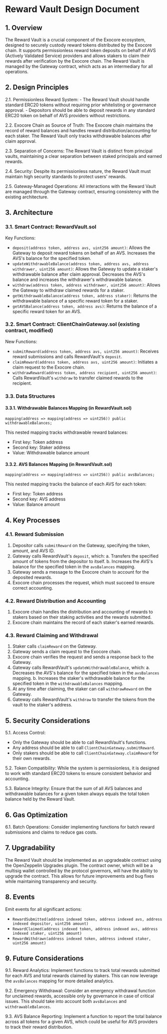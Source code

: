 # Reward Vault Design Document

## 1. Overview

The Reward Vault is a crucial component of the Exocore ecosystem, designed to securely custody reward tokens distributed by the Exocore chain. It supports permissionless reward token deposits on behalf of AVS (Actively Validated Service) providers and allows stakers to claim their rewards after verification by the Exocore chain. The Reward Vault is managed by the Gateway contract, which acts as an intermediary for all operations.

## 2. Design Principles

2.1. Permissionless Reward System:
    - The Reward Vault should handle standard ERC20 tokens without requiring prior whitelisting or governance approval.
    - Depositors should be able to deposit rewards in any standard ERC20 token on behalf of AVS providers without restrictions.

2.2. Exocore Chain as Source of Truth: The Exocore chain maintains the record of reward balances and handles reward distribution/accounting for each staker. The Reward Vault only tracks withdrawable balances after claim approval.

2.3. Separation of Concerns: The Reward Vault is distinct from principal vaults, maintaining a clear separation between staked principals and earned rewards.

2.4. Security: Despite its permissionless nature, the Reward Vault must maintain high security standards to protect users' rewards.

2.5. Gateway-Managed Operations: All interactions with the Reward Vault are managed through the Gateway contract, ensuring consistency with the existing architecture.

## 3. Architecture

### 3.1. Smart Contract: RewardVault.sol

Key Functions:
- `deposit(address token, address avs, uint256 amount)`: Allows the Gateway to deposit reward tokens on behalf of an AVS. Increases the AVS's balance for the specified token.
- `updateWithdrawableBalance(address token, address avs, address withdrawer, uint256 amount)`: Allows the Gateway to update a staker's withdrawable balance after claim approval. Decreases the AVS's balance and increases the withdrawer's withdrawable balance.
- `withdraw(address token, address withdrawer, uint256 amount)`: Allows the Gateway to withdraw claimed rewards for a staker.
- `getWithdrawableBalance(address token, address staker)`: Returns the withdrawable balance of a specific reward token for a staker.
- `getAVSBalance(address token, address avs)`: Returns the balance of a specific reward token for an AVS.

### 3.2. Smart Contract: ClientChainGateway.sol (existing contract, modified)

New Functions:
- `submitReward(address token, address avs, uint256 amount)`: Receives reward submissions and calls RewardVault's `deposit`.
- `claimReward(address token, address avs, uint256 amount)`: Initiates a claim request to the Exocore chain.
- `withdrawReward(address token, address recipient, uint256 amount)`: Calls RewardVault's `withdraw` to transfer claimed rewards to the recipient.

### 3.3. Data Structures

#### 3.3.1. Withdrawable Balances Mapping (in RewardVault.sol)

```solidity
mapping(address => mapping(address => uint256)) public withdrawableBalances;
```

This nested mapping tracks withdrawable reward balances:
- First key: Token address
- Second key: Staker address
- Value: Withdrawable balance amount

#### 3.3.2. AVS Balances Mapping (in RewardVault.sol)

```solidity
mapping(address => mapping(address => uint256)) public avsBalances;
```

This nested mapping tracks the balance of each AVS for each token:
- First key: Token address
- Second key: AVS address
- Value: Balance amount

## 4. Key Processes

### 4.1. Reward Submission

1. Depositor calls `submitReward` on the Gateway, specifying the token, amount, and AVS ID.
2. Gateway calls RewardVault's `deposit`, which:
   a. Transfers the specified amount of tokens from the depositor to itself.
   b. Increases the AVS's balance for the specified token in the `avsBalances` mapping.
3. Gateway sends a message to the Exocore chain to account for the deposited rewards.
4. Exocore chain processes the request, which must succeed to ensure correct accounting.

### 4.2. Reward Distribution and Accounting

1. Exocore chain handles the distribution and accounting of rewards to stakers based on their staking activities and the rewards submitted.
2. Exocore chain maintains the record of each staker's earned rewards.

### 4.3. Reward Claiming and Withdrawal

1. Staker calls `claimReward` on the Gateway.
2. Gateway sends a claim request to the Exocore chain.
3. Exocore chain verifies the request and sends a response back to the Gateway.
4. Gateway calls RewardVault's `updateWithdrawableBalance`, which:
   a. Decreases the AVS's balance for the specified token in the `avsBalances` mapping.
   b. Increases the staker's withdrawable balance for the specified token in the `withdrawableBalances` mapping.
5. At any time after claiming, the staker can call `withdrawReward` on the Gateway.
6. Gateway calls RewardVault's `withdraw` to transfer the tokens from the vault to the staker's address.

## 5. Security Considerations

5.1. Access Control: 
- Only the Gateway should be able to call RewardVault's functions.
- Any address should be able to call `ClientChainGateway.submitReward`.
- Only stakers should be able to call `ClientChainGateway.claimReward` for their own rewards.

5.2. Token Compatibility: While the system is permissionless, it is designed to work with standard ERC20 tokens to ensure consistent behavior and accounting.

5.3. Balance Integrity: Ensure that the sum of all AVS balances and withdrawable balances for a given token always equals the total token balance held by the Reward Vault.

## 6. Gas Optimization

6.1. Batch Operations: Consider implementing functions for batch reward submissions and claims to reduce gas costs.

## 7. Upgradability

The Reward Vault should be implemented as an upgradeable contract using the OpenZeppelin Upgrades plugin. The contract owner, which will be a multisig wallet controlled by the protocol governors, will have the ability to upgrade the contract. This allows for future improvements and bug fixes while maintaining transparency and security.

## 8. Events

Emit events for all significant actions:
- `RewardSubmitted(address indexed token, address indexed avs, address indexed depositor, uint256 amount)`
- `RewardClaimed(address indexed token, address indexed avs, address indexed staker, uint256 amount)`
- `RewardWithdrawn(address indexed token, address indexed staker, uint256 amount)`

## 9. Future Considerations

9.1. Reward Analytics: Implement functions to track total rewards submitted for each AVS and total rewards claimed by stakers. This can now leverage the `avsBalances` mapping for more detailed analytics.

9.2. Emergency Withdrawal: Consider an emergency withdrawal function for unclaimed rewards, accessible only by governance in case of critical issues. This should take into account both `avsBalances` and `withdrawableBalances`.

9.3. AVS Balance Reporting: Implement a function to report the total balance across all tokens for a given AVS, which could be useful for AVS providers to track their reward distribution.
